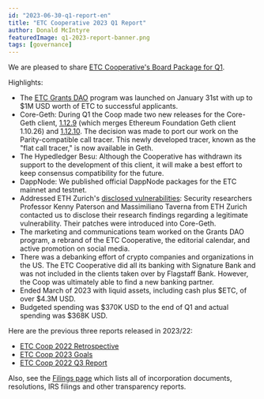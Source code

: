 ```yaml
---
id: "2023-06-30-q1-report-en"
title: "ETC Cooperative 2023 Q1 Report"
author: Donald McIntyre
featuredImage: q1-2023-report-banner.png
tags: [governance]
---
```


We are pleased to share [ETC Cooperative's Board Package for Q1](https://etccooperative.org/etc-cooperative-q1-2023-en.pdf).

Highlights:

 - The [ETC Grants DAO](https://etcgrantsdao.io/) program was launched on January 31st with up to $1M USD worth of ETC to successful applicants. 
 - Core-Geth: During Q1 the Coop made two new releases for the Core-Geth client, [1.12.9](https://github.com/etclabscore/core-geth/releases/tag/v1.12.9) (which merges Ethereum Foundation Geth client 1.10.26) and [1.12.10](https://github.com/etclabscore/core-geth/releases/tag/v1.12.10). The decision was made to port our work on the Parity-compatible call tracer. This newly developed tracer, known as the "flat call tracer," is now available in Geth.
 - The Hypedledger Besu: Although the Cooperative has withdrawn its support to the development of this client, it will make a best effort to keep consensus compatibility for the future.
 - DappNode: We published official DappNode packages for the ETC mainnet and testnet.
 - Addressed ETH Zurich's [disclosed vulnerabilities](https://etccooperative.org/posts/2023-05-15-addressing-practical-attacks-on-core-geth-synchronising-nodes-by-taverna-and-paterson-en): Security researchers Professor Kenny Paterson and Massimiliano Taverna from ETH Zurich contacted us to disclose their research findings regarding a legitimate vulnerability. Their patches were introduced into Core-Geth.
 - The marketing and communications team worked on the Grants DAO program, a rebrand of the ETC Cooperative, the editorial calendar, and active promotion on social media.
 - There was a debanking effort of crypto companies and organizations in the US. The ETC Cooperative did all its banking with Signature Bank and was not included in the clients taken over by Flagstaff Bank. However, the Coop was ultimately able to find a new banking partner. 
 - Ended March of 2023 with liquid assets, including cash plus $ETC, of over $4.3M USD.
 - Budgeted spending was $370K USD to the end of Q1 and actual spending was $368K USD.

Here are the previous three reports released in 2023/22:

 - [ETC Coop 2022 Retrospective](./2023-05-18-the-etc-cooperative-2022-retrospective-report-en)
 - [ETC Coop 2023 Goals](./2023-05-19-the-etc-cooperative-goals-budget-and-AGM-reports-2023-en)
 - [ETC Coop 2022 Q3 Report](./2022-11-17-q3-report-en)

Also, see the [Filings page](/filings) which lists all of incorporation documents, resolutions, IRS filings and other transparency reports.
